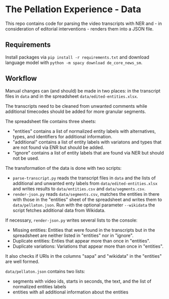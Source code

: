 # The Pellation Experience - Data

This repo contains code for parsing the video transcripts with NER and - in consideration of editorial interventions - renders them into a JSON file.

## Requirements

Install packages via `pip install -r requirements.txt` and download language model with `python -m spacy download de_core_news_sm`.

## Workflow

Manual changes can (and should) be made in two places: in the transcript files in `data` and in the spreadsheet `data/edited-entities.xlsx`.

The transcripts need to be cleaned from unwanted comments while additional timecodes should be added for more granular segments.

The spreadsheet file contains three sheets:

* "entities" contains a list of normalized entity labels with alternatives, types, and identifiers for additional information.
* "additional" contains a list of entity labels with variatons and types that are not found via ENR but should be added.
* "ignore" contains a list of entity labels that are found via NER but should not be used.

The transformation of the data is done with two scripts:

* `parse-transcript.py` reads the transcript files in `data` and the lists of additional and unwanted enty labels from `data/edited-entities.xlsx` and writes results to `data/entities.csv` and `data/segments.csv`. 
* `render-json.py` reads `data/segments.csv`, matches the entities in there with those in the "entities" sheet of the spreadsheet and writes them to `data/pellaton.json`. Run with the optional parameter `--wikidata` the script fetches additional data from Wikidata.

If necessary, `render-json.py` writes several lists to the console:

* Missing entities: Entities that were found in the transcripts but in the spreadsheet are neither listed in "entities" nor in  "ignore".
* Duplicate entities: Enties that appear more than once in "entities".
* Duplicate variations: Variations that appear more than once in "entities".

It also checks if URIs in the columns "sapa" and "wikidata" in the "entities" are well formed.

`data/pellaton.json` contains two lists:

* segments with video ids, starts in seconds, the text, and the list of normalized entities labels
* entities with all additional information about the entities
